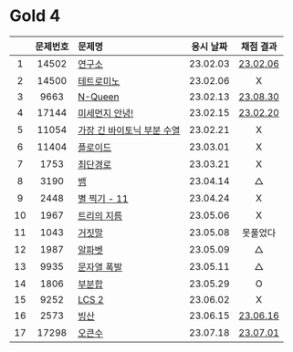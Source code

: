 # Gold 4

|     | 문제번호 | 문제명                                   | 응시 날짜 |           채점 결과           |
| :-: | :------: | :--------------------------------------- | :-------: | :---------------------------: |
|  1  |  14502   | [연구소](./14502.js)                     | 23.02.03  | [23.02.06](./replay/14502.js) |
|  2  |  14500   | [테트로미노](./14500.js)                 | 23.02.06  |               X               |
|  3  |   9663   | [N-Queen](./9663.js)                     | 23.02.13  | [23.08.30](./replay/9663.js)  |
|  4  |  17144   | [미세먼지 안녕!](./17144.js)             | 23.02.15  | [23.02.20](./replay/17144.js) |
|  5  |  11054   | [가장 긴 바이토닉 부분 수열](./11054.js) | 23.02.21  |               X               |
|  6  |  11404   | [플로이드](./11404.js)                   | 23.03.01  |               X               |
|  7  |   1753   | [최단경로](./1753.js)                    | 23.03.21  |               X               |
|  8  |   3190   | [뱀](./3190.js)                          | 23.04.14  |               △               |
|  9  |   2448   | [별 찍기 - 11](./2448.js)                | 23.04.24  |               X               |
| 10  |   1967   | [트리의 지름](./1967.js)                 | 23.05.06  |               X               |
| 11  |   1043   | [거짓말](./1043.js)                      | 23.05.08  |           못풀었다            |
| 12  |   1987   | [알파벳](./1987.js)                      | 23.05.09  |               △               |
| 13  |   9935   | [문자열 폭발](./9935.js)                 | 23.05.11  |               △               |
| 14  |   1806   | [부분합](./1806.js)                      | 23.05.29  |               O               |
| 15  |   9252   | [LCS 2](./9252.js)                       | 23.06.02  |               X               |
| 16  |   2573   | [빙산](./2573.js)                        | 23.06.15  | [23.06.16](./replay/2573.js)  |
| 17  |  17298   | [오큰수](./17298.js)                     | 23.07.18  | [23.07.01](./replay/17298.js) |
